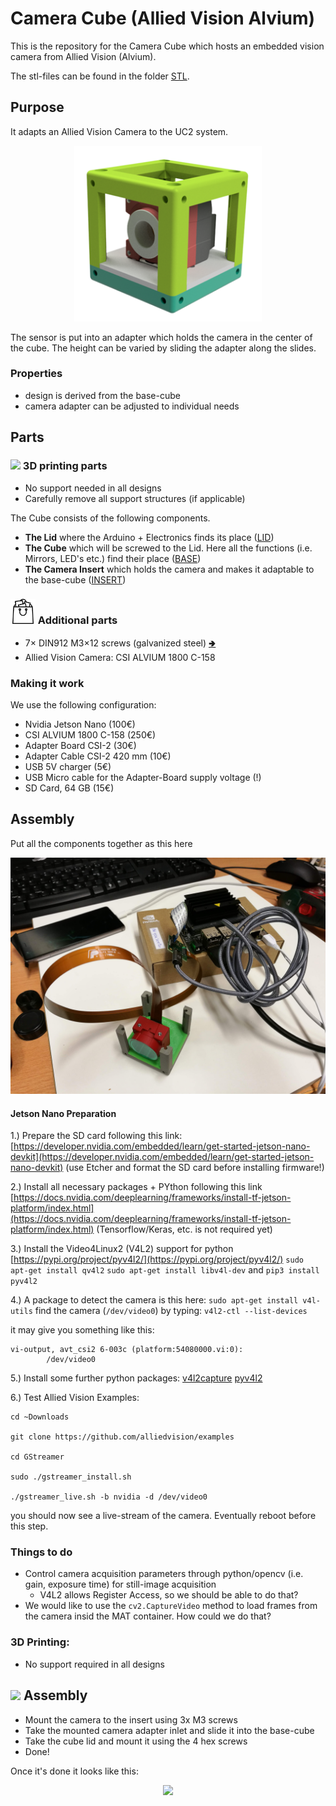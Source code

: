 # Camera Cube (Allied Vision Alvium)
This is the repository for the Camera Cube which hosts an embedded vision camera from Allied Vision (Alvium).

The stl-files can be found in the folder [STL](./STL).

## Purpose
It adapts an Allied Vision Camera to the UC2 system.

<p align="center">
<img src="./IMAGES/Assembly_Cube_AlliedVision_Alvium_v2.png" width="300">
</p>

The sensor is put into an adapter which holds the camera in the center of the cube. The height can be varied by sliding the adapter along the slides.

### Properties
* design is derived from the base-cube
* camera adapter can be adjusted to individual needs

## Parts

### <img src="../IMAGES/P.png" height="40"> 3D printing parts
* No support needed in all designs
* Carefully remove all support structures (if applicable)

The Cube consists of the following components.

* **The Lid** where the Arduino + Electronics finds its place ([LID](./STL/10_Lid_1x1_v2.stl))
* **The Cube** which will be screwed to the Lid. Here all the functions (i.e. Mirrors, LED's etc.) find their place ([BASE](./STL/10_Cube_1x1_v2.stl))
* **The Camera Insert** which holds the camera and makes it adaptable to the base-cube ([INSERT](./STL/20_Cube_insert_AlliedVision_Alvium.stl))

### <img src="./IMAGES/B.png" height="40"> Additional parts
* 7× DIN912 M3×12 screws (galvanized steel) [🢂](https://eshop.wuerth.de/Zylinderschraube-mit-Innensechskant-SHR-ZYL-ISO4762-88-IS25-A2K-M3X12/00843%20%2012.sku/de/DE/EUR/)
* Allied Vision Camera: CSI ALVIUM 1800 C-158

### Making it work

We use the following configuration:

- Nvidia Jetson Nano (100€)
- CSI ALVIUM 1800 C-158 (250€)
- Adapter Board CSI-2 (30€)
- Adapter Cable CSI-2 420 mm (10€)
- USB 5V charger (5€)
- USB Micro cable for the Adapter-Board supply voltage (!)
- SD Card, 64 GB (15€)

## Assembly
Put all the components together as this here

<p align="center">
<img src="./IMAGES/IMG_20200220_193838.jpg" width="600">
</p>

#### Jetson Nano Preparation

1.) Prepare the SD card following this link: [https://developer.nvidia.com/embedded/learn/get-started-jetson-nano-devkit](https://developer.nvidia.com/embedded/learn/get-started-jetson-nano-devkit) (use Etcher and format the SD card before installing firmware!)

2.) Install all necessary packages + PYthon following this link [https://docs.nvidia.com/deeplearning/frameworks/install-tf-jetson-platform/index.html](https://docs.nvidia.com/deeplearning/frameworks/install-tf-jetson-platform/index.html)
(Tensorflow/Keras, etc. is not required yet)

3.) Install the Video4Linux2 (V4L2) support for python
[https://pypi.org/project/pyv4l2/](https://pypi.org/project/pyv4l2/)
```sudo apt-get install qv4l2```
```sudo apt-get install libv4l-dev```
and
```pip3 install pyv4l2```


4.) A package to detect the camera is this here:
```sudo apt-get install v4l-utils```
find the camera (```/dev/video0```) by typing:
```v4l2-ctl --list-devices​```

it may give you something like this:

```
vi-output, avt_csi2 6-003c (platform:54080000.vi:0):
        /dev/video0
```

5.) Install some further python packages:
[v4l2capture](https://pypi.org/project/v4l2capture/)
[pyv4l2](https://pypi.org/project/pyv4l2/)

6.) Test Allied Vision Examples:

```
cd ~Downloads

git clone https://github.com/alliedvision/examples

cd GStreamer

sudo ./gstreamer_install.sh

./gstreamer_live.sh -b nvidia -d /dev/video0
```

you should now see a live-stream of the camera. Eventually reboot before this step.



### Things to do
- Control camera acquisition parameters through python/opencv (i.e. gain, exposure time) for still-image acquisition
	- V4L2 allows Register Access, so we should be able to do that?
- We would like to use the ```cv2.CaptureVideo``` method to load frames from the camera insid the MAT container. How could we do that?

### 3D Printing:
* No support required in all designs

## <img src="./IMAGES/A.png" height="40"> Assembly
* Mount the camera to the insert using 3x M3 screws
* Take the mounted camera adapter inlet and slide it into the base-cube
* Take the cube lid and mount it using the 4 hex screws
* Done!

Once it's done it looks like this:

<p align="center">
<img src="./IMAGES/IMG_20200220_193843.jpg" width="600">
</p>
